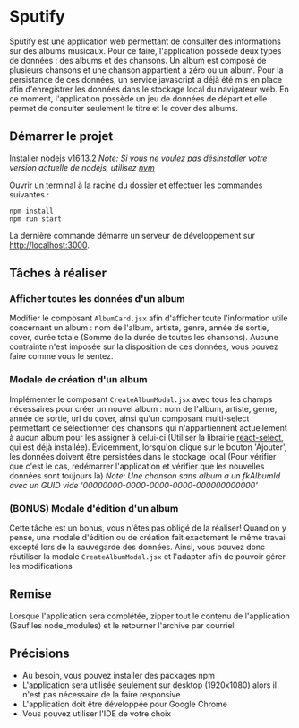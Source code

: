 # Sputify
Sputify est une application web permettant de consulter des informations sur des albums musicaux. Pour ce faire, l'application possède deux types de données : des albums et des chansons. Un album est composé de plusieurs chansons et une chanson appartient à zéro ou un album. Pour la persistance de ces données, un service javascript a déjà été mis en place afin d'enregistrer les données dans le stockage local du navigateur web. En ce moment, l'application possède un jeu de données de départ et elle permet de consulter seulement le titre et le cover des albums.

## Démarrer le projet
Installer [nodejs v16.13.2](https://nodejs.org/de/blog/release/v16.13.2/)
*Note: Si vous ne voulez pas désinstaller votre version actuelle de nodejs, utilisez [nvm](https://github.com/coreybutler/nvm-windows)*

Ouvrir un terminal à la racine du dossier et effectuer les commandes suivantes :
```
npm install
npm run start
```

La dernière commande démarre un serveur de développement sur [http://localhost:3000](http://localhost:3000). 

## Tâches à réaliser
### Afficher toutes les données d'un album
Modifier le composant ```AlbumCard.jsx``` afin d'afficher toute l'information utile concernant un album : nom de l'album, artiste, genre, année de sortie, cover, durée totale (Somme de la durée de toutes les chansons). Aucune contrainte n'est imposée sur la disposition de ces données, vous pouvez faire comme vous le sentez. 

### Modale de création d'un album
Implémenter le composant ```CreateAlbumModal.jsx``` avec tous les champs nécessaires pour créer un nouvel album : nom de l'album, artiste, genre, année de sortie, url du cover, ainsi qu'un composant multi-select permettant de sélectionner des chansons qui n'appartiennent actuellement à aucun album pour les assigner à celui-ci (Utiliser la librairie [react-select](https://react-select.com/home), qui est déjà installée). Évidemment, lorsqu'on clique sur le bouton 'Ajouter', les données doivent être persistées dans le stockage local (Pour vérifier que c'est le cas, redémarrer l'application et vérifier que les nouvelles données sont toujours là)
*Note: Une chanson sans album a un fkAlbumId avec un GUID vide '00000000-0000-0000-0000-000000000000'*

### (**BONUS**) Modale d'édition d'un album
Cette tâche est un bonus, vous n'êtes pas obligé de la réaliser! Quand on y pense, une modale d'édition ou de création fait exactement le même travail excepté lors de la sauvegarde des données. Ainsi, vous pouvez donc réutiliser la modale ```CreateAlbumModal.jsx``` et l'adapter afin de pouvoir gérer les modifications

## Remise
Lorsque l'application sera complétée, zipper tout le contenu de l'application (Sauf les node_modules) et le retourner l'archive par courriel

## Précisions
- Au besoin, vous pouvez installer des packages npm
- L'application sera utilisée seulement sur desktop (1920x1080) alors il n'est pas nécessaire de la faire responsive
- L'application doit être développée pour Google Chrome
- Vous pouvez utiliser l'IDE de votre choix
